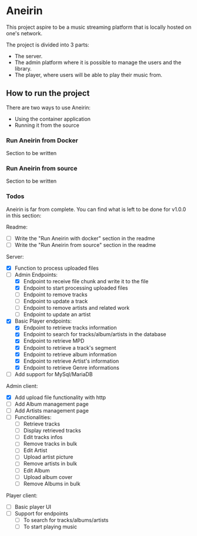 # Aneirin
This project aspire to be a music streaming platform that is locally hosted on one's network.

The project is divided into 3 parts:
- The server.
- The admin platform where it is possible to manage the users and the library.
- The player, where users will be able to play their music from.

## How to run the project
There are two ways to use Aneirin:
- Using the container application
- Running it from the source

### Run Aneirin from Docker
Section to be written
### Run Aneirin from source
Section to be written

### Todos
Aneirin is far from complete. You can find what is left to be done for v1.0.0 in this section:

Readme:
- [ ] Write the "Run Aneirin with docker" section in the readme
- [ ] Write the "Run Aneirin from source" section in the readme  

Server: 
- [x] Function to process uploaded files
- [ ] Admin Endpoints:
  - [x] Endpoint to receive file chunk and write it to the file
  - [x] Endpoint to start processing uploaded files
  - [ ] Endpoint to remove tracks
  - [ ] Endpoint to update a track
  - [ ] Endpoint to remove artists and related work
  - [ ] Endpoint to update an artist
- [x] Basic Player endpoints:
  - [x] Endpoint to retrieve tracks information
  - [x] Endpoint to search for tracks/album/artists in the database
  - [x] Endpoint to retrieve MPD
  - [x] Endpoint to retrieve a track's segment
  - [x] Endpoint to retrieve album information
  - [x] Endpoint to retrieve Artist's information
  - [x] Endpoint to retrieve Genre informations 
- [ ] Add support for MySql/MariaDB

Admin client:
- [x] Add upload file functionality with http
- [ ] Add Album management page
- [ ] Add Artists management page
- [ ] Functionalities:
  - [ ] Retrieve tracks
  - [ ] Display retrieved tracks
  - [ ] Edit tracks infos
  - [ ] Remove tracks in bulk
  - [ ] Edit Artist
  - [ ] Upload artist picture
  - [ ] Remove artists in bulk
  - [ ] Edit Album
  - [ ] Upload album cover
  - [ ] Remove Albums in bulk

Player client:
- [ ] Basic player UI
- [ ] Support for endpoints
  - [ ] To search for tracks/albums/artists
  - [ ] To start playing music
